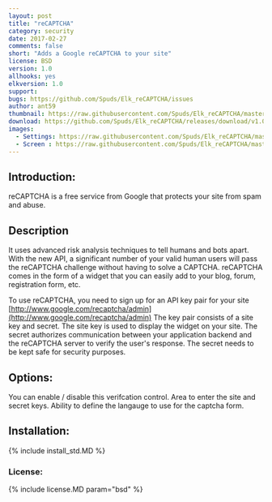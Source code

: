 ```yaml
---
layout: post
title: "reCAPTCHA"
category: security
date: 2017-02-27
comments: false
short: "Adds a Google reCAPTCHA to your site"
license: BSD
version: 1.0
allhooks: yes
elkversion: 1.0
support:
bugs: https://github.com/Spuds/Elk_reCAPTCHA/issues
author: ant59
thumbnail: https://raw.githubusercontent.com/Spuds/Elk_reCAPTCHA/master/sample-images/verification.png
download: https://github.com/Spuds/Elk_reCAPTCHA/releases/download/v1.0.0/elk-recaptcha.zip
images:
  - Settings: https://raw.githubusercontent.com/Spuds/Elk_reCAPTCHA/master/sample-images/settings.png
  - Screen : https://raw.githubusercontent.com/Spuds/Elk_reCAPTCHA/master/sample-images/verification.png
---
```


## Introduction:
reCAPTCHA is a free service from Google that protects your site from spam and abuse.

## Description
It uses advanced risk analysis techniques to tell humans and bots apart. With the new API, a significant number of your valid human users will pass the reCAPTCHA challenge without having to solve a CAPTCHA. reCAPTCHA comes in the form of a widget that you can easily add to your blog, forum, registration form, etc.

To use reCAPTCHA, you need to sign up for an API key pair for your site [http://www.google.com/recaptcha/admin](http://www.google.com/recaptcha/admin)
The key pair consists of a site key and secret. The site key is used to display the widget on your site. The secret authorizes communication between your application backend and the reCAPTCHA server to verify the user's response. The secret needs to be kept safe for security purposes.

## Options:
You can enable / disable this verifcation control.
Area to enter the site and secret keys.
Ability to define the langauge to use for the captcha form.

## Installation:
{% include install_std.MD %}

### License:
{% include license.MD param="bsd" %}